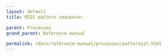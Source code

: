 ```yaml
---
layout: default
title: MIDI pattern sequencer

parent: Processes
grand_parent: Reference manual

permalink: /docs/reference-manual/processes/patternist.html
---
```

